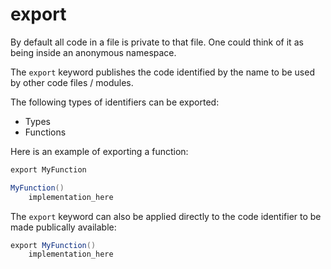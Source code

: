 # export

By default all code in a file is private to that file. One could think of it as being inside an anonymous namespace.

The `export` keyword publishes the code identified by the name to be used by other code files / modules.

The following types of identifiers can be exported:

- Types
- Functions

Here is an example of exporting a function:

```C#
export MyFunction

MyFunction()
    implementation_here
```

The `export` keyword can also be applied directly to the code identifier to be made publically available:

```C#
export MyFunction()
    implementation_here
```
